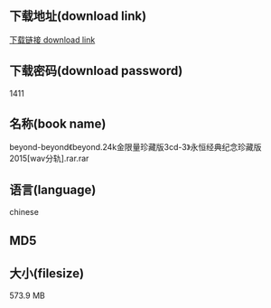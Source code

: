 ## 下载地址(download link)
[下载链接 download link](https://voluble-croquembouche-d321dc.netlify.app/?s=beyond-beyond%E3%80%8Abeyond.24k%E9%87%91%E9%99%90%E9%87%8F%E7%8F%8D%E8%97%8F%E7%89%883cd-3%E3%80%8B%E6%B0%B8%E6%81%92%E7%BB%8F%E5%85%B8%E7%BA%AA%E5%BF%B5%E7%8F%8D%E8%97%8F%E7%89%882015%5Bwav%E5%88%86%E8%BD%A8%5D.rar)

## 下载密码(download password)
1411

## 名称(book name)
beyond-beyond《beyond.24k金限量珍藏版3cd-3》永恒经典纪念珍藏版2015[wav分轨].rar.rar

## 语言(language)
chinese

## MD5


## 大小(filesize)
573.9 MB
